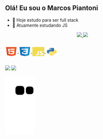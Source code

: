## Olá! Eu sou o Marcos Piantoni

- 🔭 Hoje estudo para ser full stack
- 🌱 Atuamente estudando JS

<div align="center">
  <a href="https://github.com/marcospiantoni">
  <img height="180em" src="https://github-readme-stats.vercel.app/api?username=marcospiantoni&show_icons=true&theme=dracula&include_all_commits=true&count_private=true"/>
  <img height="180em" src="https://github-readme-stats.vercel.app/api/top-langs/?username=marcospiantoni&layout=compact&langs_count=7&theme=dracula"/>
</div>
  
  ##
  
<div> 
     <img align="center" alt="-HTML" height="30" width="40" src="https://raw.githubusercontent.com/devicons/devicon/master/icons/html5/html5-original.svg">
     <img align="center" alt="-CSS" height="30" width="40" src="https://raw.githubusercontent.com/devicons/devicon/master/icons/css3/css3-original.svg">
     <img align="center" alt="-Js" height="30" width="40" src="https://raw.githubusercontent.com/devicons/devicon/master/icons/javascript/javascript-plain.svg">
     <img align="center" alt="-Python" height="30" width="40" src="https://raw.githubusercontent.com/devicons/devicon/master/icons/python/python-original.svg">
</div>
  
##
  
<div>
    <a href="https://instagram.com/marcospiantoni_" target="_blank"><img src="https://img.shields.io/badge/-Instagram-%23E4405F?style=for-the-badge&logo=instagram&logoColor=white" target="_blank"></a>
   <a href = "mailto:marcospiantoni360@gmail.com"><img src="https://img.shields.io/badge/-Gmail-%23333?style=for-the-badge&logo=gmail&logoColor=white" target="_blank"></a>
    
</div>
  
  ![Snake animation](https://github.com/marcospiantoni/marcospiantoni/blob/output/github-contribution-grid-snake.svg)

